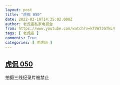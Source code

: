 ```yaml
---
layout: post
title: "虎侃 050"
date: 2022-02-10T14:35:02.000Z
author: 老虎庙私家电视台
from: https://www.youtube.com/watch?v=kTVW7JGTkL4
tags: [ 老虎庙 ]
comments: True
categories: [ 老虎庙 ]
---
```

<!--1644503702000-->
[虎侃 050](https://www.youtube.com/watch?v=kTVW7JGTkL4)
------

<div>
拍摄三线纪录片被禁止
</div>
